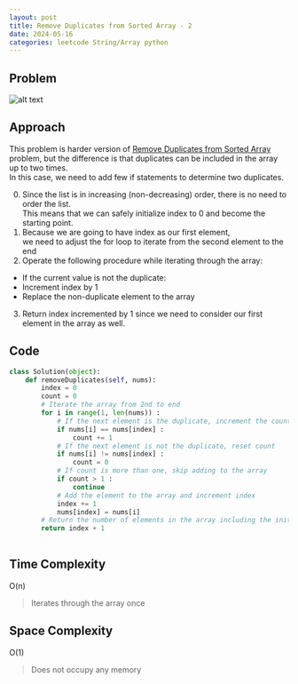 ```yaml
---
layout: post
title: Remove Duplicates from Sorted Array - 2
date: 2024-05-16
categories: leetcode String/Array python
---
```

## Problem
![alt text](/blog/public/img/RemoveDuplicatesfromSortedArray2.png)

## Approach
This problem is harder version of <a href="https://dyuk01.github.io/blog/leetcode/string/array/python/2024/05/16/RemoveDuplicatesfromSortedArray.html">Remove Duplicates from Sorted Array</a> problem, but the difference is that duplicates can be included in the array up to two times.  
In this case, we need to add few if statements to determine two duplicates.

0. Since the list is in increasing (non-decreasing) order, there is no need to order the list.  
This means that we can safely initialize index to 0 and become the starting point.
1. Because we are going to have index as our first element,  
we need to adjust the for loop to iterate from the second element to the end
2. Operate the following procedure while iterating through the array:
- If the current value is not the duplicate: 
- Increment index by 1
- Replace the non-duplicate element to the array
3. Return index incremented by 1 since we need to consider our first element in the array as well.

## Code
```python
class Solution(object):
    def removeDuplicates(self, nums):
        index = 0
        count = 0
        # Iterate the array from 2nd to end 
        for i in range(1, len(nums)) : 
            # If the next element is the duplicate, increment the count
            if nums[i] == nums[index] : 
                count += 1
            # If the next element is not the duplicate, reset count
            if nums[i] != nums[index] :
                count = 0
            # If count is more than one, skip adding to the array
            if count > 1 :
                continue
            # Add the element to the array and increment index
            index += 1
            nums[index] = nums[i]
        # Return the number of elements in the array including the initial element
        return index + 1
        
```
## Time Complexity
O(n)
> Iterates through the array once 

## Space Complexity
O(1)
> Does not occupy any memory
